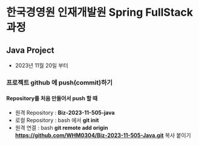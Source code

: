 # 한국경영원 인재개발원 Spring FullStack 과정

## Java Project
- 2023년 11월 20일 부터

### 프로젝트 github 에 push(commit)하기
#### Repository를 처음 만들어서 push 할 때
- 원격 Repository : **Biz-2023-11-505-java**
- 로컬 Repository : bash 에서 **git init**
- 원격 연결 : bash **git remote add origin https://github.com/WHM0304/Biz-2023-11-505-Java.git** 복사 붙이기
